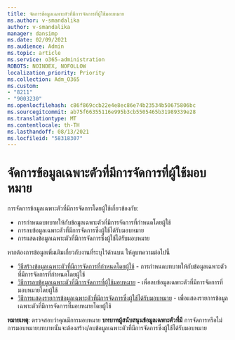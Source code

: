 ```yaml
---
title: จัดการข้อมูลเฉพาะตัวที่มีการจัดการที่ผู้ใช้มอบหมาย
ms.author: v-smandalika
author: v-smandalika
manager: dansimp
ms.date: 02/09/2021
ms.audience: Admin
ms.topic: article
ms.service: o365-administration
ROBOTS: NOINDEX, NOFOLLOW
localization_priority: Priority
ms.collection: Adm_O365
ms.custom:
- "8211"
- "9003230"
ms.openlocfilehash: c86f869ccb22e4e8ec86e74b23534b50675806bc
ms.sourcegitcommit: ab75f66355116e995b3cb5505465b31989339e28
ms.translationtype: MT
ms.contentlocale: th-TH
ms.lasthandoff: 08/13/2021
ms.locfileid: "58318307"
---
```

# <a name="manage-a-user-assigned-managed-identity"></a>จัดการข้อมูลเฉพาะตัวที่มีการจัดการที่ผู้ใช้มอบหมาย

การจัดการข้อมูลเฉพาะตัวที่มีการจัดการโดยผู้ใช้เกี่ยวข้องกับ:

- การกําหนดบทบาทให้กับข้อมูลเฉพาะตัวที่มีการจัดการที่กําหนดโดยผู้ใช้
- การลบข้อมูลเฉพาะตัวที่มีการจัดการซึ่งผู้ใช้ได้รับมอบหมาย
- การแสดงข้อมูลเฉพาะตัวที่มีการจัดการซึ่งผู้ใช้ได้รับมอบหมาย

หากต้องการข้อมูลเพิ่มเติมเกี่ยวกับงานที่ระบุไว้ด้านบน ให้ดูบทความต่อไปนี้

- [วิธีสร้างข้อมูลเฉพาะตัวที่มีการจัดการที่กําหนดโดยผู้ใช้](https://docs.microsoft.com/azure/active-directory/managed-identities-azure-resources/how-to-manage-ua-identity-portal) - การกําหนดบทบาทให้กับข้อมูลเฉพาะตัวที่มีการจัดการที่กําหนดโดยผู้ใช้
- [วิธีการลบข้อมูลเฉพาะตัวที่มีการจัดการที่ผู้ใช้มอบหมาย](https://docs.microsoft.com/azure/active-directory/managed-identities-azure-resources/how-to-manage-ua-identity-portal) - เพื่อลบข้อมูลเฉพาะตัวที่มีการจัดการที่มอบหมายโดยผู้ใช้
- [วิธีการแสดงรายการข้อมูลเฉพาะตัวที่มีการจัดการซึ่งผู้ใช้ได้รับมอบหมาย](https://docs.microsoft.com/azure/active-directory/managed-identities-azure-resources/how-to-manage-ua-identity-portal) - เพื่อแสดงรายการข้อมูลเฉพาะตัวที่มีการจัดการที่มอบหมายโดยผู้ใช้

**หมายเหตุ**: ตรวจสอบว่าคุณมีการมอบหมาย **บทบาทผู้สนับสนุนข้อมูลเฉพาะตัวที่มี** การจัดการหรือไม่ การมอบหมายบทบาทนั้นจะต้องสร้าง/ลบข้อมูลเฉพาะตัวที่มีการจัดการซึ่งผู้ใช้ได้รับมอบหมาย
